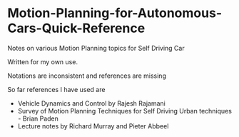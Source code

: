 # Motion-Planning-for-Autonomous-Cars-Quick-Reference
Notes on various Motion Planning topics for Self Driving Car

Written for my own use.

Notations are inconsistent and references are missing

So far references I have used are

- Vehicle Dynamics and Control by Rajesh Rajamani
- Survey of Motion Planning Techniques for Self Driving Urban techniques - Brian Paden
- Lecture notes by Richard Murray and Pieter Abbeel
